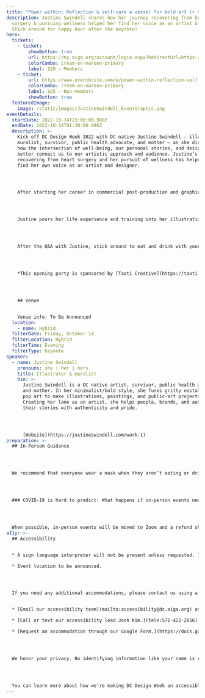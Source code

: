 ```yaml
---
title: "Power within: Reflection & self-care a vessel for bold art (+ Happy Hour)"
description: Justine Swindell shares how her journey recovering from heart
  surgery & pursuing wellness helped her find her voice as an artist & designer.
  Stick around for happy hour after the keynote!
hero:
  tickets:
    - ticket:
        showButton: true
        url: https://my.aiga.org/account/login.aspx?RedirectUrl=https://ikit.aiga.org/ikit_national_util/ikit-national-util-sso-redirect/?state=https%3A%2F%2Fdc.aiga.org%2Fevent%2Fpower-within-reflection-self-care-a-vessel-for-bold-art-happy-hour%2F%3Fredirect_source%3Deventbrite_register
        colorCombo: cream-on-maroon-primary
        label: $20 — Members
    - ticket:
        url: https://www.eventbrite.com/e/power-within-reflection-self-care-a-vessel-for-bold-art-happy-hour-tickets-425544875177
        colorCombo: cream-on-maroon-primary
        label: $25 — Non-members
        showButton: true
  featuredImage:
    image: /static/images/JustineSwindell_EventGraphic.png
eventDetails:
  startDate: 2022-10-14T23:00:00.980Z
  endDate: 2022-10-14T01:30:00.996Z
  description: >-
    Kick off DC Design Week 2022 with DC native Justine Swindell — illustrator,
    muralist, survivor, public health advocate, and mother — as she discusses
    how the intersection of well-being, our personal stories, and design can
    better connect us to our artistic approach and audience. Justine’s journey
    recovering from heart surgery and her pursuit of wellness has helped her
    find her own voice as an artist and designer.




    After starting her career in commercial post-production and graphic design, Justine’s formative experiences inspired her to obtain an M.A. in Sociology and dedicate more than ten years to improving  outcomes for vulnerable populations




    Justine pours her life experience and training into her illustrations, paintings, and public art projects, fusing gritty nostalgia with pop art to creator her bold, minimalistic style. Creating her lane as an artist, she helps people, brands, and authors—especially those who are underrepresented—tell their stories with authenticity and pride.




    After the Q&A with Justine, stick around to eat and drink with your fellow creatives and celebrate the start to DC Design Week.




    *This opening party is sponsored by [Taoti Creative](https://taoti.com/).*




    ## Venue


    Venue info: To Be Announced
  location:
    - name: Hybrid
  filterDate: Friday, October 14
  filterLocation: Hybrid
  filterTime: Evening
  filterType: Keynote
speaker:
  - name: Justine Swindell
    pronouns: she | her | hers
    title: Illustrator & muralist
    bio: >-
      Justine Swindell is a DC native artist, survivor, public health advocate,
      and mother. In her minimalist/bold style, she fuses gritty nostalgia with
      pop art to make illustrations, paintings, and public-art projects.
      Creating her lane as an artist, she helps people, brands, and authors tell
      their stories with authenticity and pride.




      [Website](https://justineswindell.com/work-1)
preparation: >-
  ## In-Person Guidance




  We recommend that everyone wear a mask when they aren’t eating or drinking.




  ### COVID-19 is hard to predict: What happens if in-person events need to be canceled?




  When possible, in-person events will be moved to Zoom and a refund should not be expected. If an event is canceled in its entirety, a refund will be issued. In either scenario you will be notified immediately.
a11y: >-
  ## Accessibility


  * A sign language interpreter will not be present unless requested. If requested, we will do our best to employ a sign language interpreter for the event.

  * Event location to be announced.




  If you need any additional accommodations, please contact us using a method that works best for you:


  * [Email our accessibility team](mailto:accessibility@dc.aiga.org) at accessibility@dc.aiga.org.

  * [Call or text our accessibility lead Josh Kim.](tele:571-422-2656)

  * [Request an accommodation through our Google Form.](https://docs.google.com/forms/d/e/1FAIpQLSe2l-FrPiSaZxPjIAOUadYn3axaz6SyloV42CWg-HF65TTy1w/viewform)




  We honor your privacy. No identifying information like your name is required to request an accommodation, and all details will be deleted once completed.




  You can learn more about how we’re making DC Design Week an accessible experience by visiting our [accessibility statement](http://localhost:8080/accessibility/).
---
```

